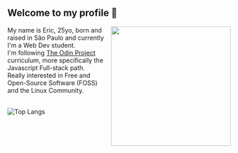 ## Welcome to my profile 👋
<img src="https://cdn-icons-png.flaticon.com/512/2210/2210153.png" align="right" height="270px">
<span align="left">
My name is Eric, 25yo, born and raised in São Paulo and currently I'm a Web Dev student.<br>
I'm following <a href="https://www.theodinproject.com/about" target="_blank">The Odin Project</a> curriculum, more specifically the Javascript Full-stack path.</br>
Really interested in Free and Open-Source Software (FOSS) and the Linux Community.
</span>
<br> 
<br>

![Top Langs](https://github-readme-stats.vercel.app/api/top-langs/?username=ericsrodrigues&layout=compact&bg_color=24273a&text_color=cad3f5&icon_color=c6a0f6&title_color=8bd5ca)

